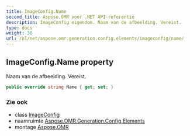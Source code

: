 ```yaml
---
title: ImageConfig.Name
second_title: Aspose.OMR voor .NET API-referentie
description: ImageConfig eigendom. Naam van de afbeelding. Vereist.
type: docs
weight: 30
url: /nl/net/aspose.omr.generation.config.elements/imageconfig/name/
---
```

## ImageConfig.Name property

Naam van de afbeelding. Vereist.

```csharp
public override string Name { get; set; }
```

### Zie ook

* class [ImageConfig](../)
* naamruimte [Aspose.OMR.Generation.Config.Elements](../../imageconfig/)
* montage [Aspose.OMR](../../../)


